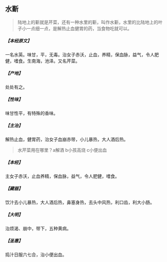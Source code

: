 ## 水斳

> 陆地上的斳就是芹菜，还有一种水里的斳，叫作水斳，水里的比陆地上的叶子小一点细一点，是解热止血健胃的药，当食物吃就可以。

##### 【本经原文】
一名水英。味甘，平，无毒。治女子赤沃，止血，养精，保血脉，益气，令人肥健，嗜食。生南海，池泽。又名芹菜。
##### 【产地】
处处有之。
##### 【性味】
味甘性平，有特殊的香味。
##### 【主治】
解热止血，健胃药，治女子血崩赤带，小儿暴热，大人酒后热。

> 水芹菜用在哪里？a解酒 b小孩高烧 c小便出血

##### 【本经】
主女子赤沃，止血养精，保血脉，益气，令人肥健，嗜食。
##### 【藏器】
饮汁去小儿暴热，大人酒后热，鼻塞身热，去头中风热，利口齿，利大小肠。
##### 【大明】
治烦渴、崩中，带下，五种黄病。
##### 【圣惠】
捣汁日服六七合，治小便出血。